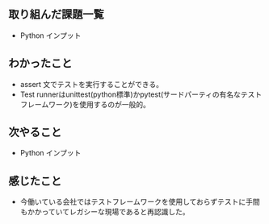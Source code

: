 ## 取り組んだ課題一覧 
- Python インプット
## わかったこと
- assert 文でテストを実行することができる。
- Test runnerはunittest(python標準)かpytest(サードパーティの有名なテストフレームワーク)を使用するのが一般的。
## 次やること  
- Python インプット
## 感じたこと 
- 今働いている会社ではテストフレームワークを使用しておらずテストに手間もかかっていてレガシーな現場であると再認識した。